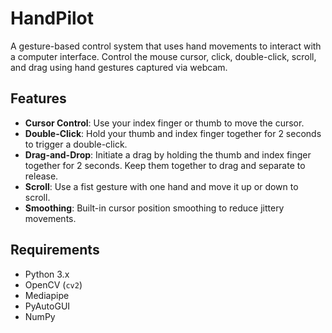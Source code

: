# HandPilot

A gesture-based control system that uses hand movements to interact with a computer interface. Control the mouse cursor, click, double-click, scroll, and drag using hand gestures captured via webcam.

## Features

- **Cursor Control**: Use your index finger or thumb to move the cursor.
- **Double-Click**: Hold your thumb and index finger together for 2 seconds to trigger a double-click.
- **Drag-and-Drop**: Initiate a drag by holding the thumb and index finger together for 2 seconds. Keep them together to drag and separate to release.
- **Scroll**: Use a fist gesture with one hand and move it up or down to scroll.
- **Smoothing**: Built-in cursor position smoothing to reduce jittery movements.
  
## Requirements

- Python 3.x
- OpenCV (`cv2`)
- Mediapipe
- PyAutoGUI
- NumPy

